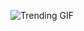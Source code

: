 
<!-- GIF_SECTION -->
![Trending GIF](https://media3.giphy.com/media/v1.Y2lkPThiYjIxNzcya2MweXY3b2d0OWR6MDNsMXg4djFxc2s3ZXppenE1bG93NWJmMzNrYiZlcD12MV9naWZzX3NlYXJjaCZjdD1n/LaVp0AyqR5bGsC5Cbm/giphy.gif)
<!-- END_GIF_SECTION -->
